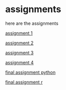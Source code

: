 # assignments
here are the assignments

[assignment 1](https://github.com/matsvdlaan/assignments/blob/master/assignment3%20(1).ipynb)

[assignment 2](https://github.com/matsvdlaan/assignments/blob/master/assignment4.ipynb)

[assignment 3](https://github.com/matsvdlaan/assignments/blob/master/Graded_assignment1.ipynb)

[assignment 4](https://github.com/matsvdlaan/assignments/blob/master/Graded_assignment_2.ipynb)

[final assignment python](https://github.com/matsvdlaan/assignments/blob/master/exam_june_7_2018.ipynb)

[final assignment r](https://github.com/matsvdlaan/assignments/blob/master/Exam_student.ipynb)
